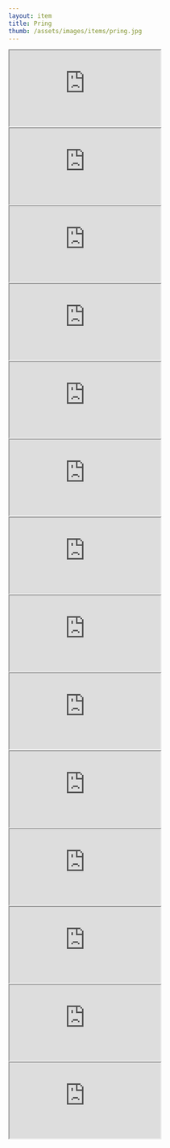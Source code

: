 ```yaml
---
layout: item
title: Pring
thumb: /assets/images/items/pring.jpg
---
```

<iframe src="http://magic-items.herokuapp.com/item/embed/1"></iframe>
<iframe src="http://magic-items.herokuapp.com/item/embed/57"></iframe>
<iframe src="http://magic-items.herokuapp.com/item/embed/77"></iframe>

<iframe src="http://magic-items.herokuapp.com/item/embed/6"></iframe>
<iframe src="http://magic-items.herokuapp.com/item/embed/10"></iframe>
<iframe src="http://magic-items.herokuapp.com/item/embed/25"></iframe>
<iframe src="http://magic-items.herokuapp.com/item/embed/41"></iframe>
<iframe src="http://magic-items.herokuapp.com/item/embed/56"></iframe>
<iframe src="http://magic-items.herokuapp.com/item/embed/85"></iframe>
<iframe src="http://magic-items.herokuapp.com/item/embed/80"></iframe>
<iframe src="http://magic-items.herokuapp.com/item/embed/129"></iframe>
<iframe src="http://magic-items.herokuapp.com/item/embed/146"></iframe>
<iframe src="http://magic-items.herokuapp.com/item/embed/148"></iframe>
<iframe src="http://magic-items.herokuapp.com/item/embed/147"></iframe>
